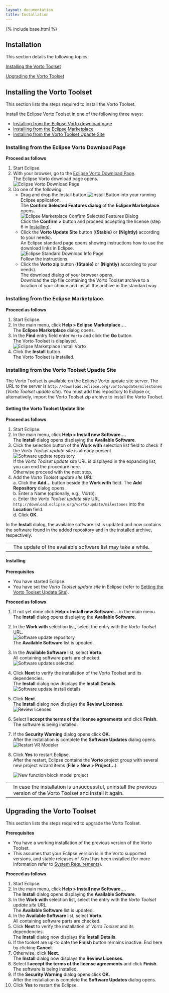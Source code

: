 ```yaml
---
layout: documentation
title: Installation
---
```

{% include base.html %}

## Installation

This section details the following topics:

[Installing the Vorto Toolset](#installing-the-vorto-toolset)  

[Upgrading the Vorto Toolset](./upgrade.html)  

## Installing the Vorto Toolset

This section lists the steps required to install the Vorto Toolset.

Install the Eclipse Vorto Toolset in one of the following three ways:

* [Installing from the Eclipse Vorto download page](#installing-from-the-eclipse-vorto-download-page)  
* [Installing from the Eclipse Marketplace](#installing-from-the-eclipse-marketplace)  
* [Installing from the Vorto Toolset Upadte Site](#installing-from-the-vorto-toolset-upadte-site)  

### Installing from the Eclipse Vorto Download Page

**Proceed as follows**

1. Start Eclipse.
2. With your browser, go to the [Eclipse Vorto Download Page](https://eclipse.org/vorto/downloads).  
   The Eclipse Vorto download page opens.  
   ![Eclipse Vorto Download Page]({{base}}/img/documentation/vorto_eclipse_vorto_download_page.png)
2. Do one of the following:  
   * Drag and drop the Install button ![Install Button]({{base}}/img/documentation/vorto_eclipse_vorto_download_install_button.png) into your running Eclipse application.  
     The **Confirm Selected Features dialog** of the **Eclipse Marketplace** opens.  
     ![Eclipse Marketplace Confirm Selected Features Dialog]({{base}}/img/documentation/vorto_eclipse_vorto_download_marketplace_confirm_selected_features_dialog.png)  
     Click the **Confirm >** button and proceed accepting the license (step 6 in [Installing](#installing)).  
   * Click the **Vorto Update Site** button (**(Stable)** or **(Nightly)** according to your needs).  
     An Eclipse standard page opens showing instructions how to use the download links in Eclipse.  
     ![Eclipse Standard Download Info Page]({{base}}/img/documentation/vorto_eclipse_vorto_download_info_page.png)  
     Follow the instructions.  
   * Click the **Vorto zip** button (**(Stable)** or **(Nightly)** according to your needs).  
     The download dialog of your browser opens.  
     Download the zip file containing the Vorto Toolset archive to a location of your choice and install the archive in the standard way.

### Installing from the Eclipse Marketplace.

**Proceed as follows**

1. Start Eclipse.
2. In the main menu, click **Help > Eclipse Marketplace...**.  
   The **Eclipse Marketplace** dialog opens.
2. In the **Find** entry field enter `Vorto` and click the **Go** button.  
   The Vorto Toolset is displayed.  
   ![Eclipse Marketplace Install Vorto]({{base}}/img/documentation/vorto_eclipse_vorto_download_marketplace_install_dialog.png)
3. Click the **Install** button.  
   The Vorto Toolset is installed.

### Installing from the Vorto Toolset Upadte Site

The Vorto Toolset is available on the Eclipse Vorto update site server. The URL to the server is `http://download.eclipse.org/vorto/update/milestones` (*Vorto Toolset update site*). You must add this repository to Eclipse or, alternatively, import the Vorto Toolset zip archive to install the Vorto Toolset.

#### Setting the Vorto Toolset Update Site

**Proceed as follows**

1. Start Eclipse.  
2. In the main menu, click **Help > Install new Software...**.  
   The **Install** dialog opens displaying the **Available Software**.
3. Click the selection button of the **Work with** selection list field to check if the *Vorto Toolset update site* is already present.  
   ![Software update repository]({{base}}/img/documentation/m2m_tc_vrm_software_updates_install_vorto_repository_present.png)  
   If the *Vorto Toolset update site* URL is displayed in the expanding list, you can end the procedure here.  
   Otherwise proceed with the next step.
4. Add the *Vorto Toolset update site* URL:  
   a. Click the **Add...** button beside the **Work with** field. The **Add Repository** dialog opens.  
   b. Enter a Name (optionally, e.g., *Vorto*).  
   c. Enter the *Vorto Toolset update site* URL `http://download.eclipse.org/vorto/update/milestones` into the **Location** field.  
   d. Click **OK**.

In the **Install** dialog, the available software list is updated and now contains the software found in the added repository and in the installed archive, respectively.

<table class="table table-bordered">
	<tbody>
		<tr>
			<td><i class="fa fa-info-circle info-note"></i></td>
    <td>The update of the available software list may take a while.</td>
    </tr>
	</tbody>
</table>

#### Installing

**Prerequisites**  

- You have started Eclipse.  
- You have set the *Vorto Toolset update site* in Eclipse (refer to [Setting the Vorto Toolset Update Site](#setting-the-vorto-toolset-update-site)).

**Proceed as follows**  

1. If not yet done click **Help > Install new Software...** in the main menu.  
   The **Install** dialog opens displaying the **Available Software**.  
2. In the **Work with** selection list, select the entry with the *Vorto Toolset* URL.  
   ![Software update repository]({{base}}/img/documentation/m2m_tc_vrm_software_updates_install_vorto_repository_present.png)  
   The **Available Software** list is updated.  
3. In the **Available Software** list, select **Vorto**.  
   All containing software parts are checked.  
   ![Software updates selected]({{base}}/img/documentation/m2m_tc_vrm_software_updates_selected_m2m_plugin_1.png)  
4. Click **Next** to verify the installation of the Vorto Toolset and its dependencies.  
   The **Install** dialog now displays the **Install Details**.  
   ![Software update install details]({{base}}/img/documentation/m2m_tc_vrm_software_updates_install_m2m_details_1.png)  
5. Click **Next**.  
   The **Install** dialog now displays the **Review Licenses**.  
   ![Review licenses]({{base}}/img/documentation/m2m_tc_vrm_software_updates_m2m_review_license_1.png)  
6. Select **I accept the terms of the license agreements** and click **Finish**.  
   The software is being installed.  
7. If the **Security Warning** dialog opens click **OK**.  
   After the installation is complete the **Software Updates** dialog opens.  
   ![Restart VR Modeler]({{base}}/img/documentation/m2m_tc_vrm_software_updates_restart.png)  
8. Click **Yes** to restart Eclipse.  
   After the restart, Eclipse contains the **Vorto** project group with several new project wizard items (**File > New > Project...**).

   ![New function block model project]({{base}}/img/documentation/m2m_tc_new_vorto_function_block_model_wizard.png)  

<table class="table table-bordered">
   	<tbody>
   		<tr>
   			<td><i class="fa fa-info-circle info-note"></i></td>
         <td>In case the installation is unsuccessful, uninstall the previous version of the Vorto Toolset and install it again.</td>
    </tr>
  </tbody>
  </table>

## Upgrading the Vorto Toolset

This section lists the steps required to upgrade the Vorto Toolset.

**Prerequisites**  

- You have a working installation of the previous version of the Vorto Toolset.  
- This assumes that your Eclipse version is in the Vorto supported versions, and stable releases of *Xtext* has been installed (for more information refer to [System Requirements]({{base}}/documentation/overview/introduction.html#system-requirements)).

**Proceed as follows**  

1. Start Eclipse.
2. In the main menu, click **Help > Install new Software...**.  
   The **Install** dialog opens displaying the **Available Software**.  
2. In the **Work with** selection list, select the entry with the *Vorto Toolset update site* URL.  
   The **Available Software** list is updated.  
3. In the **Available Software** list, select **Vorto**.  
   All containing software parts are checked.
4. Click **Next** to verify the installation of *Vorto Toolset* and its dependencies.  
   The **Install** dialog now displays the **Install Details**.  
5. If the toolset are up-to date the **Finish** button remains inactive. End here by clicking **Cancel**.
5. Otherwise, click **Next**.  
   The **Install** dialog now displays the **Review Licenses**.
6. Select **I accept the terms of the license agreements** and click **Finish**.  
   The software is being installed.  
7. If the **Security Warning** dialog opens click **OK**.  
   After the installation is complete the **Software Updates** dialog opens.  
8. Click **Yes** to restart the Eclipse.  
